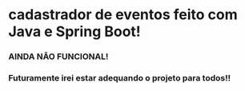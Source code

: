 # cadastrador de eventos feito com Java e Spring Boot!

### AINDA NÃO FUNCIONAL!

### Futuramente irei estar adequando o projeto para todos!!
